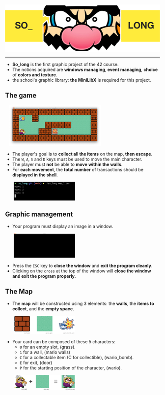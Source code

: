 ![README_img/wario_head.png](image/README_img/wario_head.png)

-----
* **So_long** is the first graphic project of the 42 course.
* The notions acquired are **windows managing**, **event managing**, **choice** of **colors and texture**.
* the school's graphic library: **the MiniLibX** is required for this project.

## The game

&nbsp;&nbsp;
[<img src="image/README_img/map.png" width="300">](image/README_img/map.png)

* The player's goal is to **collect all the items** on the map, **then escape**.
* The `W`, `A`, `S` and `D` keys must be used to move the main character.
* The player must **not** be able to **move** **within the walls**.
* For **each movement**, the **total number** of transactions should be **displayed in the
  shell**.

&nbsp;&nbsp;&nbsp;&nbsp;&nbsp;&nbsp;
[<img src="image/README_img/movements.png" width="200">](image/README_img/movements.png)

## Graphic management

* Your program must display an image in a window.

&nbsp;&nbsp;&nbsp;&nbsp;&nbsp;&nbsp;
[<img src="image/README_img/screen.png" width="200">](image/README_img/movements.png)

* Press the `ESC` key to **close the window** and **exit the program cleanly**.
* Clicking on the `cross` at the top of the window will **close the window and exit the program properly**.

## The Map

* The **map** will be constructed using 3 elements: the **walls**, the **items to collect**, and the **empty space**.

&nbsp;&nbsp;&nbsp;&nbsp;&nbsp;&nbsp;
[<img src="image/README_img/png/items.png" width="200">](image/README_img/png/items.png)

* Your card can be composed of these 5 characters:
  * `0` for an empty slot, (grass).
  * `1` for a wall, (mario walls)
  * `C` for a collectable item (C for collectible), (wario_bomb).
  * `E` for exit, (door)
  * `P` for the starting position of the character, (wario).

&nbsp;&nbsp;&nbsp;&nbsp;&nbsp;&nbsp;
[<img src="image/README_img/png/wario.png" width="200">](image/README_img/png/wario.png)
